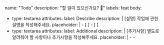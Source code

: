 name: "Todo"
description: "할 일이 있으신가요? 🙋‍️"
labels: feat
body:

  - type: textarea
    attributes:
      label: Describe
      description: |
        [설명] 작업에 관한 설명을 작성해주세요.
      placeholder: |
        - [ ] <!-- 작업 내용 작성 -->
        - [ ] <!-- 작업 내용 작성 -->
  - type: textarea
    attributes:
      label: Additional
      description: |
        [추가사항] 별도로 알려줘야 할 사항이나 추가사항을 작성해주세요.
      placeholder: |
        - <!-- 추가사항 작성 -->
        - <!-- 추가사항 작성 -->

